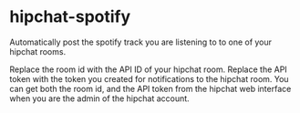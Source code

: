 hipchat-spotify
===============

Automatically post the spotify track you are listening to to one of your hipchat rooms.

Replace the room id with the API ID of your hipchat room.
Replace the API token with the token you created for notifications to the hipchat room.
You can get both the room id, and the API token  from the hipchat web interface when you are the admin of the hipchat account.

